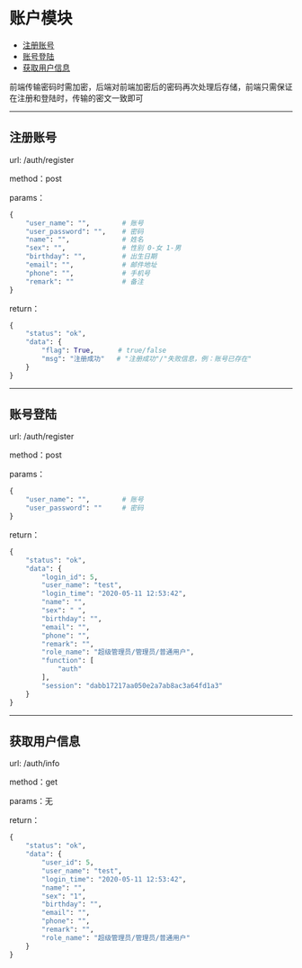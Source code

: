 # 账户模块

+ [注册账号](#注册账号)
+ [账号登陆](#账号登陆)
+ [获取用户信息](#获取用户信息)

前端传输密码时需加密，后端对前端加密后的密码再次处理后存储，前端只需保证在注册和登陆时，传输的密文一致即可
___

## 注册账号

url: /auth/register

method：post

params：

```python
{
    "user_name": "",        # 账号
    "user_password": "",    # 密码
    "name": "",             # 姓名
    "sex": "",              # 性别 0-女 1-男
    "birthday": "",         # 出生日期
    "email": "",            # 邮件地址
    "phone": "",            # 手机号
    "remark": ""            # 备注
}
```

return：

```python
{
    "status": "ok",
    "data": {
        "flag": True,      # true/false
        "msg": "注册成功"   # "注册成功"/"失败信息，例：账号已存在"
    }
}
```

___

## 账号登陆

url: /auth/register

method：post

params：

```python
{
    "user_name": "",        # 账号
    "user_password": ""     # 密码
}
```

return：

```python
{
    "status": "ok",
    "data": {
        "login_id": 5,
        "user_name": "test",
        "login_time": "2020-05-11 12:53:42",
        "name": "",
        "sex": " ",
        "birthday": "",
        "email": "",
        "phone": "",
        "remark": "",
        "role_name": "超级管理员/管理员/普通用户",
        "function": [
            "auth"
        ],
        "session": "dabb17217aa050e2a7ab8ac3a64fd1a3"
    }
}
```

___

## 获取用户信息

url: /auth/info

method：get

params：无

return：

```python
{
    "status": "ok",
    "data": {
        "user_id": 5,
        "user_name": "test",
        "login_time": "2020-05-11 12:53:42",
        "name": "",
        "sex": "1",
        "birthday": "",
        "email": "",
        "phone": "",
        "remark": "",
        "role_name": "超级管理员/管理员/普通用户"
    }
}
```
